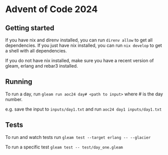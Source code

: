 # Advent of Code 2024

## Getting started

If you have nix and direnv installed, you can run `direnv allow` to get all dependencies. If you just have nix installed, you can run `nix develop` to get a shell with all dependencies.

If you do not have nix installed, make sure you have a recent version of gleam, erlang and rebar3 installed.

## Running

To run a day, run `gleam run aoc24 day# <path to input>` where # is the day number. 

e.g. save the input to `inputs/day1.txt` and run `aoc24 day1 inputs/day1.txt`

## Tests

To run and watch tests run `gleam test --target erlang -- --glacier`

To run a specific test `gleam test -- test/day_one.gleam`
